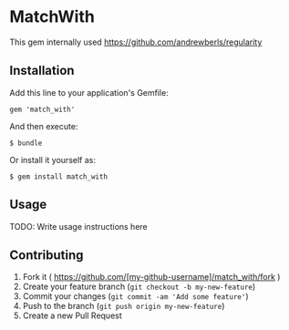 # MatchWith

 This gem internally used https://github.com/andrewberls/regularity 

## Installation

Add this line to your application's Gemfile:

    gem 'match_with'

And then execute:

    $ bundle

Or install it yourself as:

    $ gem install match_with

## Usage

TODO: Write usage instructions here

## Contributing

1. Fork it ( https://github.com/[my-github-username]/match_with/fork )
2. Create your feature branch (`git checkout -b my-new-feature`)
3. Commit your changes (`git commit -am 'Add some feature'`)
4. Push to the branch (`git push origin my-new-feature`)
5. Create a new Pull Request
